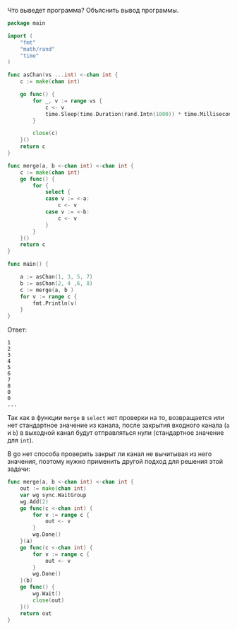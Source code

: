 Что выведет программа? Объяснить вывод программы.

```go
package main

import (
	"fmt"
	"math/rand"
	"time"
)

func asChan(vs ...int) <-chan int {
	c := make(chan int)

	go func() {
		for _, v := range vs {
			c <- v
			time.Sleep(time.Duration(rand.Intn(1000)) * time.Millisecond)
		}

		close(c)
	}()
	return c
}

func merge(a, b <-chan int) <-chan int {
	c := make(chan int)
	go func() {
		for {
			select {
			case v := <-a:
				c <- v
			case v := <-b:
				c <- v
			}
		}
	}()
	return c
}

func main() {

	a := asChan(1, 3, 5, 7)
	b := asChan(2, 4 ,6, 8)
	c := merge(a, b )
	for v := range c {
		fmt.Println(v)
	}
}
```

Ответ:
```
1
2
3
4
5
6
7
8
0
0
...
```

Так как в функции `merge` в `select` нет проверки на то, возвращается или нет стандартное значение из канала, после закрытия входного канала (`a` и `b`) в выходной канал будут отправляться нули (стандартное значение для `int`).

В go нет способа проверить закрыт ли канал не вычитывая из него значения, поэтому нужно применить другой подход для решения этой задачи:

```go
func merge(a, b <-chan int) <-chan int {
	out := make(chan int)
	var wg sync.WaitGroup
	wg.Add(2)
	go func(c <-chan int) {
		for v := range c {
			out <- v
		}
		wg.Done()
	}(a)
	go func(c <-chan int) {
		for v := range c {
			out <- v
		}
		wg.Done()
	}(b)
	go func() {
		wg.Wait()
		close(out)
	}()
	return out
}
```